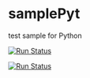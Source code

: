 # samplePyt
test sample for Python

[![Run Status](https://apibeta.shippable.com/projects/56d2969dc77dae78a8ed6daf/badge?branch=master)](https://beta.shippable.com/projects/56d2969dc77dae78a8ed6daf)

[![Run Status](https://apibeta.shippable.com/projects/57454a25c77dae78a8fd16e3/badge?branch=master)](https://beta.shippable.com/projects/57454a25c77dae78a8fd16e3)
